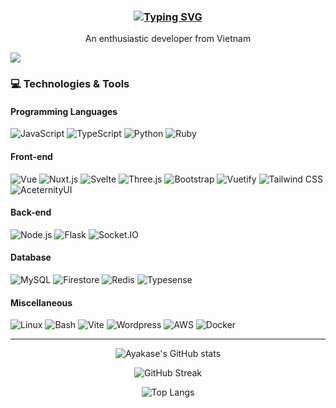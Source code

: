 <h3 align="center">

[![Typing SVG](https://readme-typing-svg.demolab.com/?lines=👋+Hi+there+-+こんにちは+-+I+am+An+:D&vCenter=true)](https://git.io/typing-svg)

</h3>
<p align="center">An enthusiastic developer from Vietnam</p>

<div align="left">
  
![](https://komarev.com/ghpvc/?username=ayakase&color=blue&style=for-the-badge)

### 💻 Technologies & Tools
#### Programming Languages
![JavaScript](https://img.shields.io/badge/-JavaScript-F7DF1E?style=flat-square&logo=javascript&logoColor=black)
![TypeScript](https://img.shields.io/badge/-TypeScript-3178C6?style=flat-square&logo=typescript&logoColor=white)
![Python](https://img.shields.io/badge/-Python-3776AB?style=flat-square&logo=python&logoColor=white)
![Ruby](https://img.shields.io/badge/-Ruby-CC342D?style=flat-square&logo=ruby&logoColor=white)
#### Front-end
![Vue](https://img.shields.io/badge/-Vue-4FC08D?style=flat-square&logo=vue.js&logoColor=white)
![Nuxt.js](https://img.shields.io/badge/-Nuxt.js-00C58E?style=flat-square&logo=nuxt.js&logoColor=white)
![Svelte](https://img.shields.io/badge/-Svelte-FF3E00?style=flat-square&logo=svelte&logoColor=white)
![Three.js](https://img.shields.io/badge/-Three.js-black?style=flat-square&logo=three.js&logoColor=white)
![Bootstrap](https://img.shields.io/badge/-Bootstrap-563D7C?style=flat-square&logo=bootstrap&logoColor=white)
![Vuetify](https://img.shields.io/badge/-Vuetify-1867C0?style=flat-square&logo=vuetify&logoColor=white)
![Tailwind CSS](https://img.shields.io/badge/-Tailwind_CSS-38B2AC?style=flat-square&logo=tailwind-css&logoColor=white)
![AceternityUI](https://img.shields.io/badge/-AceternityUI-663399?style=flat-square&logoColor=white)
#### Back-end
![Node.js](https://img.shields.io/badge/-Node.js-43853D?style=flat-square&logo=node.js&logoColor=white)
![Flask](https://img.shields.io/badge/-Flask-000000?style=flat-square&logo=flask&logoColor=white)
![Socket.IO](https://img.shields.io/badge/-Socket.IO-010101?style=flat-square&logo=socket.io&logoColor=white)
#### Database
![MySQL](https://img.shields.io/badge/-MySQL-4479A1?style=flat-square&logo=mysql&logoColor=white)
![Firestore](https://img.shields.io/badge/-Firestore-FFA611?style=flat-square&logo=firebase&logoColor=white)
![Redis](https://img.shields.io/badge/-Redis-DC382D?style=flat-square&logo=redis&logoColor=white)
![Typesense](https://img.shields.io/badge/-Typesense-231F20?style=flat-square&logoColor=white)
#### Miscellaneous
![Linux](https://img.shields.io/badge/-Linux-FCC624?style=flat-square&logo=linux&logoColor=black)
![Bash](https://img.shields.io/badge/-Bash-4EAA25?style=flat-square&logo=gnu-bash&logoColor=white)
![Vite](https://img.shields.io/badge/-Vite-646CFF?style=flat-square&logo=vite&logoColor=white)
![Wordpress](https://img.shields.io/badge/-Wordpress-21759B?style=flat-square&logo=wordpress&logoColor=white)
![AWS](https://img.shields.io/badge/-AWS-232F3E?style=flat-square&logo=amazon-aws&logoColor=white)
![Docker](https://img.shields.io/badge/-Docker-2496ED?style=flat-square&logo=docker&logoColor=white)

---
</div>
<div align="center">
  
![Ayakase's GitHub stats](https://github-readme-stats.vercel.app/api?username=ayakase&show_icons=true&theme=tokyonight&card_width=467) 
  
![GitHub Streak](https://streak-stats.demolab.com?user=ayakase&theme=tokyonight&card_width=467)

![Top Langs](https://github-readme-stats.vercel.app/api/top-langs/?username=ayakase&layout=compact&langs_count=80&theme=tokyonight&card_width=467)
</div>
